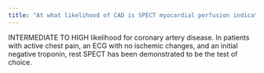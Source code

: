 ```yaml
---
title: "At what likelihood of CAD is SPECT myocardial perfusion indicated?"
---
```

INTERMEDIATE TO HIGH likelihood for coronary artery disease. In patients with active chest pain, an ECG with no ischemic changes, and an initial negative troponin, rest SPECT has been demonstrated to be the test of choice.

